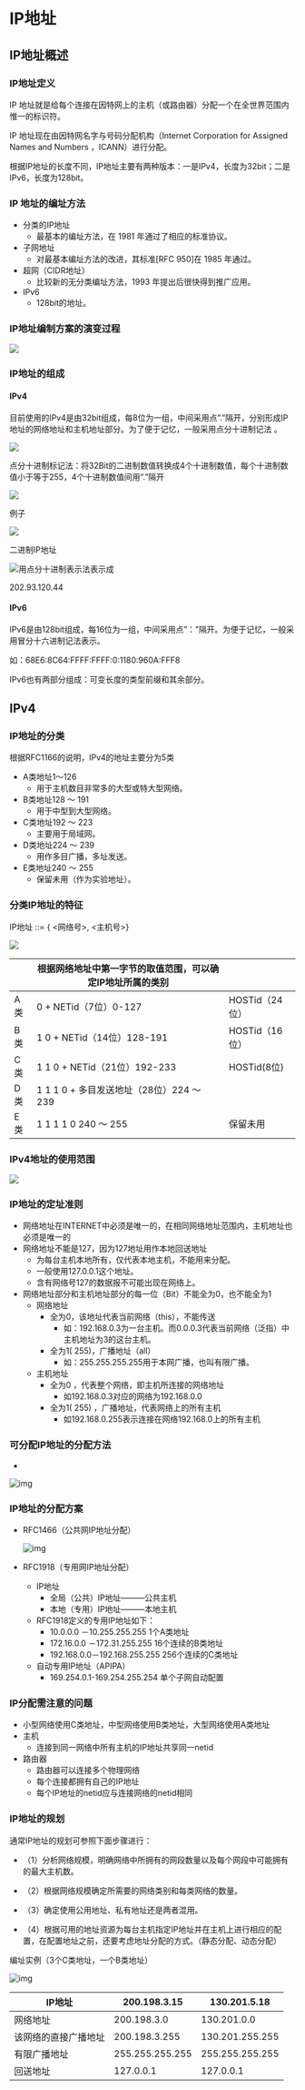 # IP地址

## IP地址概述

### IP地址定义

IP 地址就是给每个连接在因特网上的主机（或路由器）分配一个在全世界范围内惟一的标识符。

IP 地址现在由因特网名字与号码分配机构（Internet Corporation for Assigned Names and Numbers ，ICANN）进行分配。

根据IP地址的长度不同，IP地址主要有两种版本：一是IPv4，长度为32bit；二是IPv6，长度为128bit。



### IP 地址的编址方法

- 分类的IP地址
  - 最基本的编址方法，在 1981 年通过了相应的标准协议。
- 子网地址
  - 对最基本编址方法的改进，其标准[RFC 950]在 1985 年通过。
- 超网（CIDR地址）
  - 比较新的无分类编址方法，1993 年提出后很快得到推广应用。
- IPv6
  - 128bit的地址。



### IP地址编制方案的演变过程

![](https://raw.githubusercontent.com/ZanderZhao/images/master/img2019/20191022080801.png)



### IP地址的组成

#### IPv4

目前使用的IPv4是由32bit组成，每8位为一组，中间采用点”.”隔开，分别形成IP地址的网络地址和主机地址部分。为了便于记忆，一般采用点分十进制记法 。

![](https://raw.githubusercontent.com/ZanderZhao/images/master/img2019/20191022080926.png)

点分十进制标记法：将32Bit的二进制数值转换成4个十进制数值，每个十进制数值小于等于255，4个十进制数值间用“.”隔开

![](https://raw.githubusercontent.com/ZanderZhao/images/master/img2019/20191022081303.png)

例子

![](https://raw.githubusercontent.com/ZanderZhao/images/master/img2019/20191105210234.png)

二进制IP地址

![](https://raw.githubusercontent.com/ZanderZhao/images/master/img2019/20191105210253.png)用点分十进制表示法表示成		

202.93.120.44	



#### IPv6

IPv6是由128bit组成，每16位为一组，中间采用点”：”隔开。为便于记忆，一般采用冒分十六进制记法表示。

如：68E6:8C64:FFFF:FFFF:0:1180:960A:FFF8

IPv6也有两部分组成：可变长度的类型前缀和其余部分。

## IPv4

### IP地址的分类

根据RFC1166的说明，IPv4的地址主要分为5类

- A类地址1～126
  - 用于主机数目非常多的大型或特大型网络。
- B类地址128 ～ 191
  - 用于中型到大型网络。
- C类地址192 ～ 223
  - 主要用于局域网。
- D类地址224 ～ 239
  - 用作多目广播，多址发送。
- E类地址240 ～ 255
  - 保留未用（作为实验地址）。



### 分类IP地址的特征

IP地址 ::= { <网络号>, <主机号>}

![](https://raw.githubusercontent.com/ZanderZhao/images/master/img2019/20191223144150.png)

|      | 根据网络地址中第一字节的取值范围，可以确定IP地址所属的类别 |                |
| ---- | ---------------------------------------------------------- | -------------- |
| A类  | 0 + NETid（7位）0-127                                      | HOSTid（24位） |
| B类  | 1  0 + NETid（14位）128-191                                | HOSTid（16位） |
| C类  | 1  1  0 + NETid（21位）192-233                             | HOSTid(8位)    |
| D类  | 1  1  1  0 + 多目发送地址（28位）224 ～ 239                |                |
| E类  | 1  1  1  1  0   240 ～ 255                                 | 保留未用       |

### IPv4地址的使用范围

![](https://raw.githubusercontent.com/ZanderZhao/images/master/img2019/20191223145130.png)

### IP地址的定址准则

- 网络地址在INTERNET中必须是唯一的，在相同网络地址范围内，主机地址也必须是唯一的
- 网络地址不能是127，因为127地址用作本地回送地址
  - 为每台主机本地所有，仅代表本地主机，不能用来分配。
  - 一般使用127.0.0.1这个地址。
  - 含有网络号127的数据报不可能出现在网络上。
- 网络地址部分和主机地址部分的每一位（Bit）不能全为0，也不能全为1
  - 网络地址
    - 全为0，该地址代表当前网络（this），不能传送
      - 如：192.168.0.3为一台主机。而0.0.0.3代表当前网络（泛指）中主机地址为3的这台主机。
    - 全为1( 255)，广播地址（all）
      - 如：255.255.255.255用于本网广播，也叫有限广播。
  - 主机地址
    - 全为0 ，代表整个网络，即主机所连接的网络地址
      - 如192.168.0.3对应的网络为192.168.0.0
    - 全为1( 255) ，广播地址，代表网络上的所有主机
      - 如192.168.0.255表示连接在网络192.168.0上的所有主机

### 可分配IP地址的分配方法

- 

  ![img](https://cdn.jsdelivr.net/gh/ZanderZhao/images/img2020/20200115191421.png)

### IP地址的分配方案

- RFC1466（公共网IP地址分配）

  ![img](https://cdn.jsdelivr.net/gh/ZanderZhao/images/img2020/20200115191422.png)

- RFC1918（专用网IP地址分配）

  - IP地址
    - 全局（公共）IP地址―――公共主机
    - 本地（专用）IP地址―――本地主机
  - RFC1918定义的专用IP地址如下：
    - 10.0.0.0      －10.255.255.255       1个A类地址
    - 172.16.0.0  －172.31.255.255       16个连续的B类地址
    - 192.168.0.0－192.168.255.255     256个连续的C类地址
  - 自动专用IP地址（APIPA）
    - 169.254.0.1-169.254.255.254      单个子网自动配置

### IP分配需注意的问题

- 小型网络使用C类地址，中型网络使用B类地址，大型网络使用A类地址
- 主机
  - 连接到同一网络中所有主机的IP地址共享同一netid
- 路由器
  - 路由器可以连接多个物理网络
  - 每个连接都拥有自己的IP地址
  - 每个IP地址的netid应与连接网络的netid相同



### IP地址的规划

通常IP地址的规划可参照下面步骤进行：

- （1）分析网络规模，明确网络中所拥有的网段数量以及每个网段中可能拥有的最大主机数。

- （2）根据网络规模确定所需要的网络类别和每类网络的数量。

- （3）确定使用公用地址、私有地址还是两者混用。

- （4）根据可用的地址资源为每台主机指定IP地址并在主机上进行相应的配置，在配置地址之前，还要考虑地址分配的方式。（静态分配、动态分配）

  

编址实例（3个C类地址，一个B类地址）

![img](https://cdn.jsdelivr.net/gh/ZanderZhao/images/img2020/20200115191423.png)

| IP地址               | 200.198.3.15    | 130.201.5.18    |
| -------------------- | --------------- | --------------- |
| 网络地址             | 200.198.3.0     | 130.201.0.0     |
| 该网络的直接广播地址 | 200.198.3.255   | 130.201.255.255 |
| 有限广播地址         | 255.255.255.255 | 255.255.255.255 |
| 回送地址             | 127.0.0.1       | 127.0.0.1       |





















